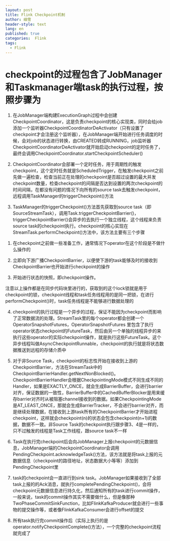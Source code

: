 ```yaml
---
layout: post
title: Flink Checkpoint机制
author: 细雪
header-style: text
lang: en
published: true
categories:  Flink
tags:
  - Flink
---
```


# checkpoint的过程包含了JobManager和Taskmanager端task的执行过程，按照步骤为
1. 在JobManager端构建ExecutionGraph过程中会创建CheckpointCoordinator，这是负责checkpoint的核心实现类，同时会给job添加一个监听器CheckpointCoordinatorDeActivator（只有设置了checkpoint才会注册这个监听器），在JobManager端开始进行任务调度的时候，会对job的状态进行转换，由CREATED转成RUNNING，job监听器CheckpointCoordinatorDeActivator就开始启动checkpoint的定时任务了，最终会调用CheckpointCoordinator.startCheckpointScheduler()


2. CheckpointCoordinator会部署一个定时任务，用于周期性的触发checkpoint，这个定时任务就是ScheduledTrigger，在触发checkpoint之前先做一遍检查，检查当前正在处理的checkpoint是否超过设置的最大并发checkpoint数量，检查checkpoint的间隔是否达到设置的两次checkpoint的时间间隔，在都没有问题的情况下向所有的source task去触发checkpoint，远程调用TaskManager的triggerCheckpoint()方法


3. TaskManager的triggerCheckpoint()方法首先获取到source task（即SourceStreamTask），调用Task.triggerCheckpointBarrier()，triggerCheckpointBarrier()会异步的去执行一个独立线程，这个线程来负责source task的checkpoint执行。checkpoint的核心实现在StreamTask.performCheckpoint()方法中，该方法主要有三个步骤

1) 在checkpoint之前做一些准备工作，通常情况下operator在这个阶段是不做什么操作的

2) 立即向下游广播CheckpointBarrier，以便使下游的task能够及时的接收到CheckpointBarrier也开始进行checkpoint的操作

3) 开始进行状态的快照，即checkpoint操作。

注意以上操作都是在同步代码块里进行的，获取到的这个lock锁就是用于checkpoint的锁，checkpoint线程和task任务线程用的是同一把锁，在进行performCheckpoint()时，task任务线程是不能够进行数据处理的


4. checkpoint的执行过程是一个异步的过程，保证不能因为checkpoint而影响了正常数据流的处理。StreamTask里的每个operator都会创建一个OperatorSnapshotFutures，OperatorSnapshotFutures 里包含了执行operator状态checkpoint的FutureTask，然后由另一个单独的线程异步的来执行这些operator的实际checkpoint操作，就是执行这些FutureTask。这个异步线程叫做AsyncCheckpointRunnable，checkpoint的执行就是将状态数据推送到远程的存储介质中


5. 对于非Source Task，checkpoint的标志性开始在接收到上游的CheckpointBarrier，方法在StreamTask中的CheckpointBarrierHandler.getNextNonBlocked()。CheckpointBarrierHandler会根据CheckpointingMode模式不同生成不同的Handler，如果是EXACTLY_ONCE，就会生成BarrierBuffer，会进行barrier对齐，保证数据的一致性，BarrierBuffer中的CachedBufferBlocker是用来缓存barrier对齐时从被阻塞channel接收到的数据。如果CheckpointingMode是AT_LEAST_ONCE，那就会生成BarrierTracker，不会进行barrier对齐，而是继续处理数据，在接收到上游task所有的CheckpointBarrier才开始进程checkpoint，这样就会checkpoint(n)的状态会包含checkpoint(n+1)的数据，数据不一致。非Source Task的checkpoint执行跟步骤3、4是一样的，只不过触发的线程是Task工作线程，跟source task不一样


6. Task在执行完checkpoint后会向JobManager上报checkpoint的元数据信息，JobManager端的CheckpointCoordinator会调用PendingCheckpoint.acknowledgeTask()方法，该方法就是将task上报的元数据信息（checkpoint的路径地址，状态数据大小等等）添加到PendingCheckpoint里


7. task的checkpoint会一直进行到sink task。JobManager如果接收到了全部task上报的的Ack消息，就执行completePendingCheckpoint()，会将checkpoint元数据信息进行持久化，然后通知所有的task进行commit操作，一般来说，task的commit操作其实不需要做什么，但是像那种TwoPhaseCommitSinkFunction，比如FlinkKafkaProducer就会进行一些事物的提交操作等，或者像FlinkKafkaConsumer会进行offset的提交


8. 所有task执行完commit操作后（实际上执行的是operator.notifyCheckpointComplete()方法），一个完整的checkpoint流程就完成了